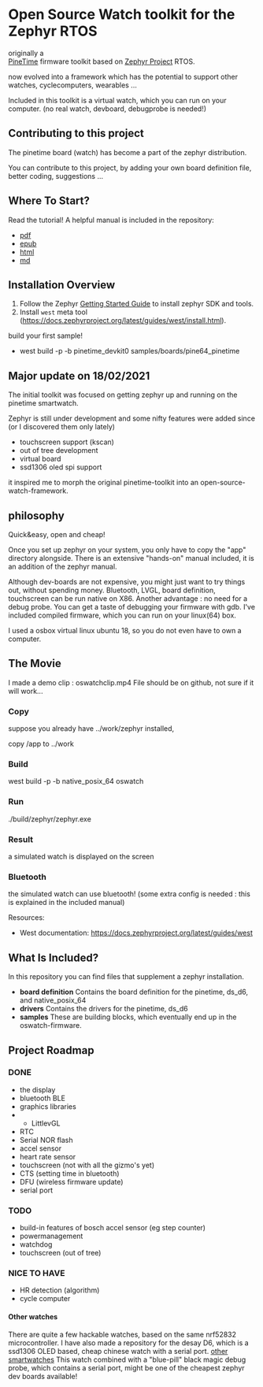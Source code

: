 # Open Source Watch toolkit for the  Zephyr RTOS

originally a  
[PineTime](https://www.pine64.org/pinetime/) firmware toolkit based on [Zephyr Project](https://www.zephyrproject.org/) RTOS.

now evolved into a framework which has the potential to support other watches, cyclecomputers, wearables ...

Included in this toolkit is a virtual watch, which you can run on your computer. (no real watch, devboard, debugprobe is needed!)


## Contributing to this project

The pinetime board (watch) has become a part of the zephyr distribution.

You can contribute to this project, by adding your own board definition file, better coding, suggestions ...


## Where To Start?
Read the tutorial! A helpful manual is included in the repository:
 - [pdf](oswatch.pdf)
 - [epub](opensourcewatch.epub)
 - [html](https://najnesnaj.github.io/pinetime-zephyr/html)
 - [md](https://najnesnaj.github.io/pinetime-zephyr/)

## Installation Overview
1. Follow the Zephyr [Getting Started Guide](https://docs.zephyrproject.org/latest/getting_started/index.html) to install zephyr SDK and tools.
2. Install `west` meta tool (https://docs.zephyrproject.org/latest/guides/west/install.html).


build your first sample!

 - west build -p -b pinetime_devkit0 samples/boards/pine64_pinetime


## Major update on 18/02/2021

The initial toolkit was focused on getting zephyr up and running on the pinetime smartwatch.

Zephyr is still under development and some nifty features were added since (or I discovered them only lately)

 - touchscreen support (kscan)
 - out of tree development
 - virtual board
 - ssd1306 oled spi support

it inspired me to morph the original pinetime-toolkit into an open-source-watch-framework.

## philosophy

Quick&easy, open and cheap!

Once you set up zephyr on your system, you only have to copy the "app" directory alongside.
There is an extensive "hands-on" manual included, it is an addition of the zephyr manual.

Although dev-boards are not expensive, you might just want to try things out, without spending money.
Bluetooth, LVGL, board definition, touchscreen can be run native on X86.
Another advantage : no need for a debug probe.
You can get a taste of debugging your firmware with gdb.
I've included compiled firmware, which you can run on your linux(64)  box.

I used a osbox virtual linux ubuntu 18, so you do not even have to own a computer.

## The Movie

I made a demo clip : oswatchclip.mp4
File should be on github, not sure if it will work...

### Copy
suppose you already have ../work/zephyr installed,

copy /app to ../work
### Build 
west build -p -b native_posix_64 oswatch
### Run 
./build/zephyr/zephyr.exe
### Result 
a simulated watch is displayed on the screen
### Bluetooth
the simulated watch can use bluetooth! (some extra config is needed : this is explained in the included manual) 


Resources:
- West documentation: https://docs.zephyrproject.org/latest/guides/west


## What Is Included?
In this repository you can find files that supplement a zephyr installation.

* **board definition** Contains the board definition for the pinetime, ds_d6, and native_posix_64
* **drivers** Contains the drivers for the pinetime, ds_d6
* **samples** These are building blocks, which eventually end up in the oswatch-firmware. 

## Project Roadmap
### DONE
- the display
- bluetooth BLE
- graphics libraries
- - LittlevGL
- RTC
- Serial NOR flash
- accel sensor
- heart rate sensor
- touchscreen (not with all the gizmo's yet)
- CTS (setting time in bluetooth)
- DFU (wireless firmware update)
- serial port

### TODO
- build-in features of bosch accel sensor (eg step counter)
- powermanagement
- watchdog
- touchscreen (out of tree)

### NICE TO HAVE 
- HR detection (algorithm)
- cycle computer

#### Other watches 

There are quite a few hackable watches, based on the same nrf52832 microcontroller.
I have also made a repository for the desay D6, which is a ssd1306 OLED based, cheap chinese watch with a serial port.
[other smartwatches](https://github.com/najnesnaj/dsd6-zephyr)
This watch combined with a "blue-pill" black magic debug probe, which contains a serial port, might be one of the cheapest zephyr dev boards available!


